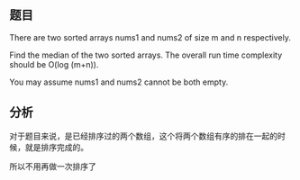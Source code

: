 ## 题目
There are two sorted arrays nums1 and nums2 of size m and n respectively.

Find the median of the two sorted arrays. The overall run time complexity should be O(log (m+n)).

You may assume nums1 and nums2 cannot be both empty.

## 分析
对于题目来说，是已经排序过的两个数组，这个将两个数组有序的排在一起的时候，就是排序完成的。

所以不用再做一次排序了